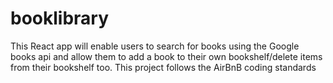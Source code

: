 # booklibrary
This React app will enable users to search for books using the Google books api and allow them to add a book to their own bookshelf/delete items from their bookshelf too. This project follows the AirBnB coding standards
